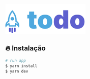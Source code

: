 ![Logo Todo](src/assets/logo.svg)

## 🔥 Instalação

```bash
# run app
$ yarn install
$ yarn dev
```
